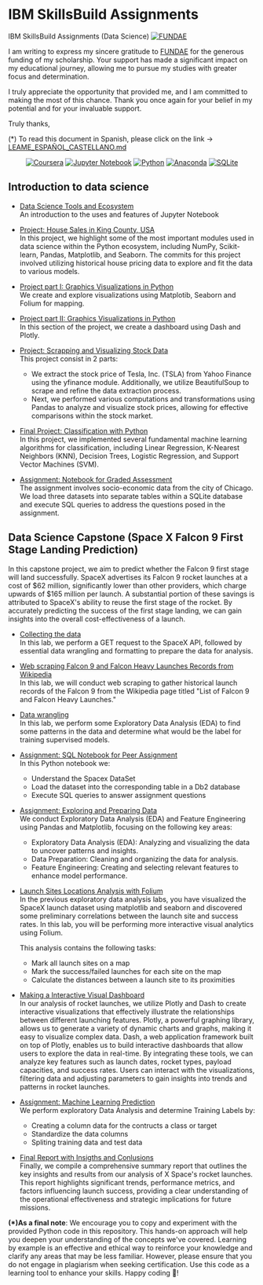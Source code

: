 # IBM SkillsBuild Assignments
IBM SkillsBuild Assignments (Data Science)
[![FUNDAE](https://www.fundae.es/ResourcePackages/Fundae/assets/dist/images/logo_fundae.svg)](https://www.fundae.es/)

I am writing to express my sincere gratitude to [FUNDAE](https://www.fundae.es/) for the generous funding of my scholarship. Your support has made a significant impact on my educational journey, allowing me to pursue my studies with greater focus and determination.

I truly appreciate the opportunity that provided me, and I am committed to making the most of this chance. Thank you once again for your belief in my potential and for your invaluable support.

Truly thanks,

(*) To read this document in Spanish, please click on the link -> [LEAME_ESPAÑOL_CASTELLANO.md](LEAME.md)

<div align="center">
  
[![Coursera](https://img.shields.io/badge/Coursera-%230056D2.svg?style=for-the-badge&logo=Coursera&logoColor=white)](https://www.coursera.org/professional-certificates/ibm-data-science)
[![Jupyter Notebook](https://img.shields.io/badge/jupyter-%23FA0F00.svg?style=for-the-badge&logo=jupyter&logoColor=white)](https://jupyter.org/)
[![Python](https://img.shields.io/badge/python-3670A0?style=for-the-badge&logo=python&logoColor=ffdd54)](http://python.org)
[![Anaconda](https://img.shields.io/badge/Anaconda-%2344A833.svg?style=for-the-badge&logo=anaconda&logoColor=white)](https://www.anaconda.com/)
[![SQLite](https://img.shields.io/badge/sqlite-%2307405e.svg?style=for-the-badge&logo=sqlite&logoColor=white)](http://https://sqlite.org/)

</div>

## Introduction to data science 
- [Data Science Tools and Ecosystem](DataScienceEcosystem.ipynb)   
  An introduction to the uses and features of Jupyter Notebook

- [Project: House Sales in King County, USA](House_Sales_in_King_Count_USA-20231003-1696291200.jupyterlite.ipynb)   
  In this project, we highlight some of the most important modules used in data science within the Python ecosystem, including NumPy, Scikit-learn, Pandas, Matplotlib, and Seaborn. The commits for this project involved utilizing historical house pricing data to explore and fit the data to various models.

- [Project part I: Graphics Visualizations in Python ](DV0101EN-Final-Assignment-Part1-v2.ipynb)   
  We create and explore visualizations using Matplotib, Seaborn and Folium for mapping. 

- [Project part II: Graphics Visualizations in Python](DV0101EN-Final-Assign-Part-2-Questions_last.py)   
  In this section of the project, we create a dashboard using Dash and Plotly.

- [Project: Scrapping and Visualizing Stock Data](Final%20Assignment.ipynb)  
  This project consist in 2 parts:
  + We extract the stock price of Tesla, Inc. (TSLA) from Yahoo Finance using the yfinance module. Additionally, we utilize BeautifulSoup to scrape and refine the data extraction process.
  + Next, we performed various computations and transformations using Pandas to analyze and visualize stock prices, allowing for effective comparisons within the stock market.

- [Final Project: Classification with Python](ML0101EN_SkillUp_FinalAssignment.jupyterlite.ipynb)   
In this project, we implemented several fundamental machine learning algorithms for classification, including Linear Regression, K-Nearest Neighbors (KNN), Decision Trees, Logistic Regression, and Support Vector Machines (SVM).

- [Assignment: Notebook for Graded Assessment](mod5-final-project-v2.ipynb)   
The assignment involves socio-economic data from the city of Chicago. We load three datasets into separate tables within a SQLite database and execute SQL queries to address the questions posed in the assignment.

## Data Science Capstone (Space X Falcon 9 First Stage Landing Prediction)
In this capstone project, we aim to predict whether the Falcon 9 first stage will land successfully. SpaceX advertises its Falcon 9 rocket launches at a cost of $62 million, significantly lower than other providers, which charge upwards of $165 million per launch. A substantial portion of these savings is attributed to SpaceX's ability to reuse the first stage of the rocket. By accurately predicting the success of the first stage landing, we can gain insights into the overall cost-effectiveness of a launch.

- [Collecting the data](Data%20Science%20Capstone/01_SpaceX_Data_Collection_API.ipynb)   
In this lab, we perform a GET request to the SpaceX API, followed by essential data wrangling and formatting to prepare the data for analysis.

- [Web scraping Falcon 9 and Falcon Heavy Launches Records from Wikipedia](Data%20Science%20Capstone/02_SpaceX_Web_Scraping.ipynb)  
In this lab, we will conduct web scraping to gather historical launch records of the Falcon 9 from the Wikipedia page titled "List of Falcon 9 and Falcon Heavy Launches."
 
- [Data wrangling](Data%20Science%20Capstone/03_SpaceX_Data_Wrangling.ipynb)  
In this lab, we perform some Exploratory Data Analysis (EDA) to find some patterns in the data and determine what would be the label for training supervised models.  

- [Assignment: SQL Notebook for Peer Assignment](Data%20Science%20Capstone/04_SpaceX_EDA_SQL.ipynb)  
In this Python notebook we:
  + Understand the Spacex DataSet
  + Load the dataset into the corresponding table in a Db2 database
  + Execute SQL queries to answer assignment questions

- [Assignment: Exploring and Preparing Data](Data%20Science%20Capstone/05_SpaceX_EDA_Data_Visualization.ipynb)  
We conduct Exploratory Data Analysis (EDA) and Feature Engineering using Pandas and Matplotlib, focusing on the following key areas:
  + Exploratory Data Analysis (EDA): Analyzing and visualizing the data to uncover patterns and insights.
  + Data Preparation: Cleaning and organizing the data for analysis.
  + Feature Engineering: Creating and selecting relevant features to enhance model performance.

- [Launch Sites Locations Analysis with Folium](Data%20Science%20Capstone/06_SpaceX_Interactive_Visual_Analytics_Folium.ipynb)  
In the previous exploratory data analysis labs, you have visualized the SpaceX launch dataset using matplotlib and seaborn and discovered some preliminary correlations between the launch site and success rates. In this lab, you will be performing more interactive visual analytics using Folium.  

  This analysis contains the following tasks:
  + Mark all launch sites on a map
  + Mark the success/failed launches for each site on the map
  + Calculate the distances between a launch site to its proximities

-  [Making a Interactive Visual Dashboard](Data%20Science%20Capstone/07_SpaceX_Interactive_Visual_Analytics_Plotly.py)  
In our analysis of rocket launches, we utilize Plotly and Dash to create interactive visualizations that effectively illustrate the relationships between different launching features. Plotly, a powerful graphing library, allows us to generate a variety of dynamic charts and graphs, making it easy to visualize complex data. Dash, a web application framework built on top of Plotly, enables us to build interactive dashboards that allow users to explore the data in real-time. By integrating these tools, we can analyze key features such as launch dates, rocket types, payload capacities, and success rates. Users can interact with the visualizations, filtering data and adjusting parameters to gain insights into trends and patterns in rocket launches.

- [Assignment: Machine Learning Prediction](Data%20Science%20Capstone/08_SpaceX_Predictive_Analytics.ipynb)  
We perform exploratory Data Analysis and determine Training Labels by:
  * Creating a column data for the contructs a class or target
  * Standardize the data columns
  * Spliting training data and test data

- [Final Report with Insigths and Conlusions](Data%20Science%20Capstone/SpaceX_capstone-coursera_report_rfigueroa.pdf)  
Finally, we compile a comprehensive summary report that outlines the key insights and results from our analysis of X Space's rocket launches. This report highlights significant trends, performance metrics, and factors influencing launch success, providing a clear understanding of the operational effectiveness and strategic implications for future missions.

**(*)As a final note**: We encourage you to copy and experiment with the provided Python code in this repository. This hands-on approach will help you deepen your understanding of the concepts we've covered. Learning by example is an effective and ethical way to reinforce your knowledge and clarify any areas that may be less familiar. However, please ensure that you do not engage in plagiarism when seeking certification. Use this code as a learning tool to enhance your skills. Happy coding :muscle:!
